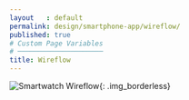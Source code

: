 ```yaml
---
layout   : default
permalink: design/smartphone-app/wireflow/
published: true
# Custom Page Variables
# ─────────────────────
title: Wireflow
---
```


![Smartwatch Wireflow](../../../assets/images/svg/smartphone_wireflow.svg){: .img_borderless}
